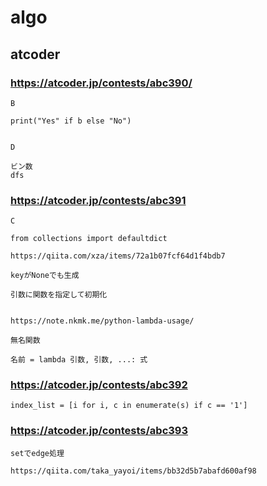 # algo


## atcoder


### https://atcoder.jp/contests/abc390/


    B

    print("Yes" if b else "No")


    D

    ビン数
    dfs


### https://atcoder.jp/contests/abc391

    C

    from collections import defaultdict

    https://qiita.com/xza/items/72a1b07fcf64d1f4bdb7

    keyがNoneでも生成

    引数に関数を指定して初期化


    https://note.nkmk.me/python-lambda-usage/

    無名関数

    名前 = lambda 引数, 引数, ...: 式


### https://atcoder.jp/contests/abc392

    index_list = [i for i, c in enumerate(s) if c == '1']


### https://atcoder.jp/contests/abc393

    setでedge処理

    https://qiita.com/taka_yayoi/items/bb32d5b7abafd600af98